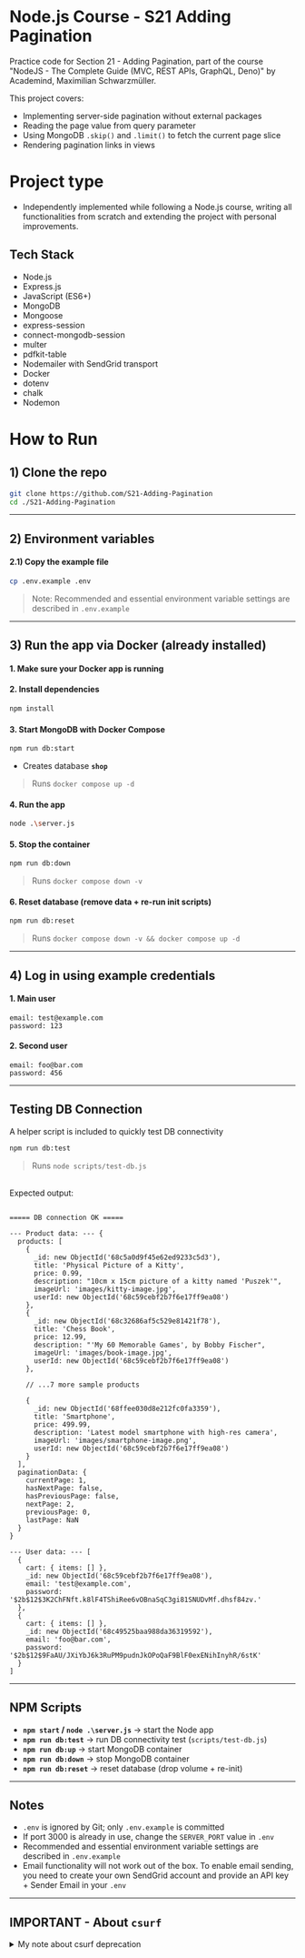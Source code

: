 # Node.js Course - S21 Adding Pagination

Practice code for Section 21 - Adding Pagination, part of the course "NodeJS - The Complete Guide (MVC, REST APIs, GraphQL, Deno)" by Academind, Maximilian Schwarzmüller.

This project covers:
- Implementing server-side pagination without external packages
- Reading the page value from query parameter
- Using MongoDB `.skip()` and `.limit()` to fetch the current page slice
- Rendering pagination links in views

# Project type
- Independently implemented while following a Node.js course, writing all functionalities from scratch and extending the project with personal improvements.

## Tech Stack
- Node.js
- Express.js
- JavaScript (ES6+)
- MongoDB
- Mongoose
- express-session
- connect-mongodb-session
- multer
- pdfkit-table
- Nodemailer with SendGrid transport
- Docker
- dotenv
- chalk
- Nodemon
  
# How to Run

## 1) Clone the repo
```bash
git clone https://github.com/S21-Adding-Pagination
cd ./S21-Adding-Pagination
```

---

## 2) Environment variables

#### 2.1) Copy the example file
```bash
cp .env.example .env
```
> Note: Recommended and essential environment variable settings are described in `.env.example`

---

## 3) Run the app via Docker (already installed)

#### 1. Make sure your Docker app is running

#### 2. Install dependencies
   ```bash
   npm install
   ```

#### 3. Start MongoDB with Docker Compose
   ```bash
   npm run db:start
   ```
   - Creates database **`shop`**
> Runs `docker compose up -d`

#### 4. Run the app
```bash
node .\server.js
```

#### 5. Stop the container
   ```bash
   npm run db:down
   ```
> Runs `docker compose down -v`

#### 6. Reset database (remove data + re-run init scripts)
   ```bash
   npm run db:reset
   ```
> Runs `docker compose down -v && docker compose up -d`

---

## 4) Log in using example credentials

#### 1. Main user
```code
email: test@example.com
password: 123
```

#### 2. Second user
```code
email: foo@bar.com
password: 456
```

---

## Testing DB Connection
A helper script is included to quickly test DB connectivity

```bash
npm run db:test
```
> Runs `node scripts/test-db.js`

<br>Expected output:
```

===== DB connection OK =====

--- Product data: --- {
  products: [
    {
      _id: new ObjectId('68c5a0d9f45e62ed9233c5d3'),
      title: 'Physical Picture of a Kitty',
      price: 0.99,
      description: "10cm x 15cm picture of a kitty named 'Puszek'",
      imageUrl: 'images/kitty-image.jpg',
      userId: new ObjectId('68c59cebf2b7f6e17ff9ea08')
    },
    {
      _id: new ObjectId('68c32686af5c529e81421f78'),
      title: 'Chess Book',
      price: 12.99,
      description: "'My 60 Memorable Games', by Bobby Fischer",
      imageUrl: 'images/book-image.jpg',
      userId: new ObjectId('68c59cebf2b7f6e17ff9ea08')
    },

    // ...7 more sample products

    {
      _id: new ObjectId('68ffee030d8e212fc0fa3359'),
      title: 'Smartphone',
      price: 499.99,
      description: 'Latest model smartphone with high-res camera',
      imageUrl: 'images/smartphone-image.png',
      userId: new ObjectId('68c59cebf2b7f6e17ff9ea08')
    }
  ],
  paginationData: {
    currentPage: 1,
    hasNextPage: false,
    hasPreviousPage: false,
    nextPage: 2,
    previousPage: 0,
    lastPage: NaN
  }
}

--- User data: --- [
  {
    cart: { items: [] },
    _id: new ObjectId('68c59cebf2b7f6e17ff9ea08'),
    email: 'test@example.com',
    password: '$2b$12$3K2ChFNft.k8lF4TShiRee6vOBnaSqC3gi81SNUDvMf.dhsf84zv.'
  },
  {
    cart: { items: [] },
    _id: new ObjectId('68c49525baa988da36319592'),
    email: 'foo@bar.com',
    password: '$2b$12$9FaAU/JXiYbJ6k3RuPM9pudnJkOPoQaF9BlF0exENihInyhR/6stK'
  }
]

```

---

## NPM Scripts

- **`npm start` / `node .\server.js`** → start the Node app
- **`npm run db:test`** → run DB connectivity test (`scripts/test-db.js`)
- **`npm run db:up`** → start MongoDB container
- **`npm run db:down`** → stop MongoDB container
- **`npm run db:reset`** → reset database (drop volume + re-init)

---

## Notes
- `.env` is ignored by Git; only `.env.example` is committed
- If port 3000 is already in use, change the `SERVER_PORT` value in `.env`
- Recommended and essential environment variable settings are described in `.env.example`
- Email functionality will not work out of the box. To enable email sending, you need to create your own SendGrid account and provide an API key + Sender Email in your `.env`

---

## IMPORTANT - About `csurf`

<details>
  <summary>My note about csurf deprecation</summary>
  
<br>
<b>I know that <code>csurf</code> has been marked as deprecated.</b>
<br><br>
This Node.js course was created a few years ago using <code>csurf</code>, before the development team deprecated this package. Maximillian explained the general principle of CSRF attacks and used <code>csurf</code> for demonstration purposes.
<br><br>
Since the attacks are only simulated locally in our code and this is a course repository after all <i>(though I put my heart into every single one of them)</i>, I will continue using <code>csurf</code> until I decide otherwise.

</details>
